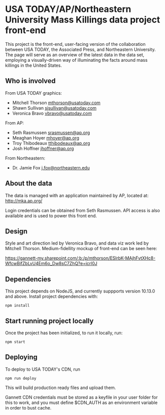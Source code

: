 # USA TODAY/AP/Northeastern University Mass Killings data project front-end

This project is the front-end, user-facing version of the collaboration between USA TODAY, the Associated Press, and Northeastern University. The page will serve as an overview of the latest data in the data set, employing a visually-driven way of illuminating the facts around mass killings in the United States.

## Who is involved
From USA TODAY graphics:
- Mitchell Thorson mthorson@usatoday.com
- Shawn Sullivan sjsullivan@usatoday.com
- Veronica Bravo vbravo@usatoday.com

From AP:
- Seth Rasmussen srasmussen@ap.org
- Meaghan Hoyer mhoyer@ap.org
- Troy Thibodeaux tthibodeaux@ap.org
- Josh Hoffner jhoffner@ap.org

From Northeastern:
- Dr. Jamie Fox j.fox@northeastern.edu

## About the data

The data is managed with an application maintained by AP, located at: http://mka.ap.org/

Login credentials can be obtained from Seth Rasmussen. API access is also available and is used to power this front end.

## Design

Style and art direction led by Veronica Bravo, and data viz work led by Mitchell Thorson. Medium-fidellity mockup of front-end can be seen here:

https://gannett-my.sharepoint.com/:b:/p/mthorson/ESlrbK-MAjhFvtXHc8-WfcwBifZbLvU4Em6o_Dw8sC7ZhQ?e=icrl0J


## Dependencies
This project depends on NodeJS, and currently suppports version 10.13.0 and above. Install project dependencies with:
```
npm install
```

## Start running project locally

Once the project has been initialized, to run it locally, run:

```
npm start
```

## Deploying
To deploy to USA TODAY's CDN, run
```
npm run deploy
```

This will build production ready files and upload them. 

Gannett CDN credentials must be stored as a keyfile in your user folder for this to work, and you must define $CDN_AUTH as an environment variable in order to bust cache.
